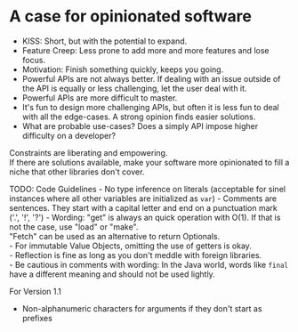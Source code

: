 # A case for opinionated software
 - KISS: Short, but with the potential to expand.  
 - Feature Creep: Less prone to add more and more features and lose focus.  
 - Motivation: Finish something quickly, keeps you going.  
 - Powerful APIs are not always better. If dealing with an issue outside of the API is equally or less challenging, let the user deal with it.  
 - Powerful APIs are more difficult to master.  
 - It's fun to design more challenging APIs, but often it is less fun to deal with all the edge-cases. A strong opinion finds easier solutions.  
 - What are probable use-cases? Does a simply API impose higher difficulty on a developer?  

Constraints are liberating and empowering.  
If there are solutions available, make your software more opinionated to fill a niche that other libraries don't cover.  

TODO: Code Guidelines
    - No type inference on literals (acceptable for sinel instances where all other variables are initialized as `var`)
    - Comments are sentences. They start with a capital letter and end on a punctuation mark ('.', '!', '?')
    - Wording: "get" is always an quick operation with O(1). If that is not the case, use "load" or "make".  
               "Fetch" can be used as an alternative to return Optionals.  
    - For immutable Value Objects, omitting the use of getters is okay.  
    - Reflection is fine as long as you don't meddle with foreign libraries.  
    - Be cautious in comments with wording: In the Java world, words like `final` have a different meaning and should not be used lightly.


For Version 1.1
 - Non-alphanumeric characters for arguments if they don't start as prefixes
